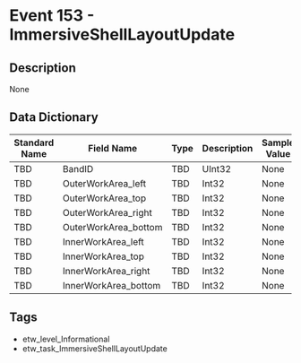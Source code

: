 # Event 153 - ImmersiveShellLayoutUpdate

## Description
None

## Data Dictionary
|Standard Name|Field Name|Type|Description|Sample Value|
|---|---|---|---|---|
|TBD|BandID|TBD|UInt32|None|None|
|TBD|OuterWorkArea_left|TBD|Int32|None|None|
|TBD|OuterWorkArea_top|TBD|Int32|None|None|
|TBD|OuterWorkArea_right|TBD|Int32|None|None|
|TBD|OuterWorkArea_bottom|TBD|Int32|None|None|
|TBD|InnerWorkArea_left|TBD|Int32|None|None|
|TBD|InnerWorkArea_top|TBD|Int32|None|None|
|TBD|InnerWorkArea_right|TBD|Int32|None|None|
|TBD|InnerWorkArea_bottom|TBD|Int32|None|None|

## Tags
* etw_level_Informational
* etw_task_ImmersiveShellLayoutUpdate